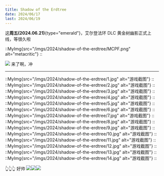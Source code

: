 ```yaml
---
title: Shadow of the Erdtree
date: 2024/06/17
last: 2024/06/19
---
```


这**周五(2024.06.21)**{type="emerald"}，艾尔登法环 DLC 黄金树幽影正式上线，等很久啦

::MyImg{src="/imgs/2024/shadow-of-the-erdtree/MCPF.png" alt="metacritic"}
::

![](/emoji/xl.webp) 来了啊，冲

***

::MyImg{src="/imgs/2024/shadow-of-the-erdtree/1.jpg" alt="游戏截图"}
::
::MyImg{src="/imgs/2024/shadow-of-the-erdtree/2.jpg" alt="游戏截图"}
::
::MyImg{src="/imgs/2024/shadow-of-the-erdtree/3.jpg" alt="游戏截图"}
::
::MyImg{src="/imgs/2024/shadow-of-the-erdtree/4.jpg" alt="游戏截图"}
::
::MyImg{src="/imgs/2024/shadow-of-the-erdtree/5.jpg" alt="游戏截图"}
::
::MyImg{src="/imgs/2024/shadow-of-the-erdtree/6.jpg" alt="游戏截图"}
::
::MyImg{src="/imgs/2024/shadow-of-the-erdtree/7.jpg" alt="游戏截图"}
::
::MyImg{src="/imgs/2024/shadow-of-the-erdtree/8.jpg" alt="游戏截图"}
::
::MyImg{src="/imgs/2024/shadow-of-the-erdtree/9.jpg" alt="游戏截图"}
::
::MyImg{src="/imgs/2024/shadow-of-the-erdtree/10.jpg" alt="游戏截图"}
::
::MyImg{src="/imgs/2024/shadow-of-the-erdtree/11.jpg" alt="游戏截图"}
::
::MyImg{src="/imgs/2024/shadow-of-the-erdtree/12.jpg" alt="游戏截图"}
::
::MyImg{src="/imgs/2024/shadow-of-the-erdtree/13.jpg" alt="游戏截图"}
::
::MyImg{src="/imgs/2024/shadow-of-the-erdtree/14.jpg" alt="游戏截图"}
::

👆👆👆
好帅 ![](/emoji/jy.webp)![](/emoji/jy.webp)![](/emoji/jy.webp)